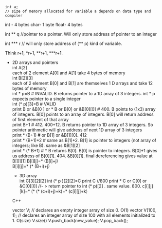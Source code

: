 ```
int a;
// size of memory allocated for variable a depends on data type and compiler
```

int - 4 bytes
char- 1 byte
float- 4 bytes

int ** q //pointer to a pointer. Will only store address of pointer to an integer

int *** r // will only store address of (** p) kind of variable.

Think r+1, \*r+1, \**r+1, \***r+1.


* 2D arrays and pointers    
  int A[2]   
  each of 2 element A[0] and A[1] take 4 bytes of memory  
  int B[2][3]  
  each of 2 element B[0] and B[1] are themselves 1 D arrays and take 12 bytes of memory   
  int * p=B # INVALID. B returns pointer to a 1D array of 3 integers. int * p expects pointer to a single integer  
  int (* p)[3]=B # VALID  
  print B or &B[0 ] or * B or B[0] or &B[0][0] # 400. B points to (1x3) array of integers. B[0] points to an array of integers. B[0] will return address of first element of that array  
  print B+1 # 412. 400+12. B returns pointer to 1D array of 3 integers. So pointer arithmetic will give address of next 1D array of 3 integers  
  print * (B+1) # or B[1] or &B[1][0]. 412  
  print * (B+1)+2 # same as B[1]+2. B[1] is pointer to integers (not array of integers; like B). same as &B[1][2]  
  print * (* B+1) # * B returns B[0]. B[0] is pointer to integers. B[0]+1 gives us address of B[0][1]. 404. &B[0][1]. final dereferencing gives value at B[0][1]
  B[i][j]=* (B[i]+j)  
  B[i][j]=* (* (B+i)+j)

  * 3D array    
  int C[3][2][2]
  int (* p )[2][2]=C
  print C //800
  print * C or C[0] or &C[0][0] //- > return pointer to int (* p)[2] . same value. 800.
  c[i][j][k]=* (* (* (c+i)+j)+k)=* (c[i][j]+k)


  C++

  vector<int> V; // declares an empty integer array of size 0. O(1)
  vector<int> V(100, 1); // declares an integer array of size 100 with all elements initialized to 1. O(size)
  V.size()
  V.push_back(new_value);
  V.pop_back();
